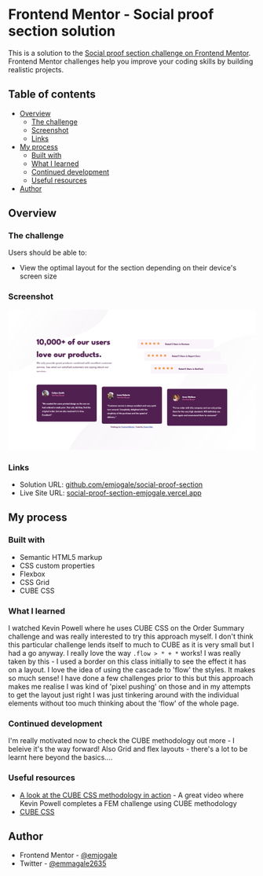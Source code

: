 # Frontend Mentor - Social proof section solution

This is a solution to the [Social proof section challenge on Frontend Mentor](https://www.frontendmentor.io/challenges/social-proof-section-6e0qTv_bA). Frontend Mentor challenges help you improve your coding skills by building realistic projects.

## Table of contents

- [Overview](#overview)
  - [The challenge](#the-challenge)
  - [Screenshot](#screenshot)
  - [Links](#links)
- [My process](#my-process)
  - [Built with](#built-with)
  - [What I learned](#what-i-learned)
  - [Continued development](#continued-development)
  - [Useful resources](#useful-resources)
- [Author](#author)

## Overview

### The challenge

Users should be able to:

- View the optimal layout for the section depending on their device's screen size

### Screenshot

![](./images/screenshot.png)

### Links

- Solution URL: [github.com/emjogale/social-proof-section](https://github.com/emjogale/social-proof-section)
- Live Site URL: [social-proof-section-emjogale.vercel.app](https://social-proof-section-emjogale.vercel.app/)

## My process

### Built with

- Semantic HTML5 markup
- CSS custom properties
- Flexbox
- CSS Grid
- CUBE CSS

### What I learned

I watched Kevin Powell where he uses CUBE CSS on the Order Summary challenge and was really interested to try this approach myself. I don't think this particular challenge lends itself to much to CUBE as it is very small but I had a go anyway. I really love the way `.flow > * + *` works! I was really taken by this - I used a border on this class initially to see the effect it has on a layout. I love the idea of using the cascade to 'flow' the styles. It makes so much sense! I have done a few challenges prior to this but this approach makes me realise I was kind of 'pixel pushing' on those and in my attempts to get the layout just right I was just tinkering around with the individual elements without too much thinking about the 'flow' of the whole page.

### Continued development

I'm really motivated now to check the CUBE methodology out more - I beleive it's the way forward!
Also Grid and flex layouts - there's a lot to be learnt here beyond the basics....

### Useful resources

- [A look at the CUBE CSS methodology in action](https://www.youtube.com/watch?v=NanhQvnvbR8&t=1267s&ab_channel=KevinPowell) - A great video where Kevin Powell completes a FEM challenge using CUBE methodology
- [CUBE CSS](https://cube.fyi/)

## Author

- Frontend Mentor - [@emjogale](https://www.frontendmentor.io/profile/emjogale)
- Twitter - [@emmagale2635](https://www.twitter.com/emmagale2635)
